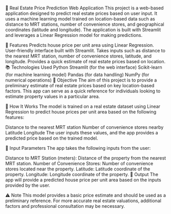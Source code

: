🏡 Real Estate Price Prediction Web Application
This project is a web-based application designed to predict real estate prices based on user input. It uses a machine learning model trained on location-based data such as distance to MRT stations, number of convenience stores, and geographical coordinates (latitude and longitude). The application is built with Streamlit and leverages a Linear Regression model for making predictions.

🚀 Features
Predicts house price per unit area using Linear Regression.
User-friendly interface built with Streamlit.
Takes inputs such as distance to the nearest MRT station, number of convenience stores, latitude, and longitude.
Provides a quick estimate of real estate prices based on location.
📚 Technologies Used
Python
Streamlit (for the web interface)
Scikit-learn (for machine learning model)
Pandas (for data handling)
NumPy (for numerical operations)
🎯 Objective
The aim of this project is to provide a preliminary estimate of real estate prices based on key location-based factors. This app can serve as a quick reference for individuals looking to estimate property values in a particular area.

🔧 How It Works
The model is trained on a real estate dataset using Linear Regression to predict house prices per unit area based on the following features:

Distance to the nearest MRT station
Number of convenience stores nearby
Latitude
Longitude
The user inputs these values, and the app provides a predicted price based on the trained model.

📝 Input Parameters
The app takes the following inputs from the user:

Distance to MRT Station (meters): Distance of the property from the nearest MRT station.
Number of Convenience Stores: Number of convenience stores located near the property.
Latitude: Latitude coordinate of the property.
Longitude: Longitude coordinate of the property.
🎯 Output
The app will provide a predicted house price per unit area based on the inputs provided by the user.

⚠️ Note
This model provides a basic price estimate and should be used as a preliminary reference. For more accurate real estate valuations, additional factors and professional consultation may be necessary.
